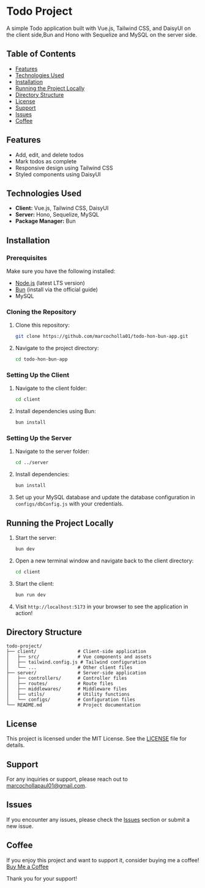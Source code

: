 # Todo Project 

A simple Todo application built with Vue.js, Tailwind CSS, and DaisyUI on the client side,Bun and Hono with Sequelize and MySQL on the server side.

## Table of Contents

- [Features](#features)
- [Technologies Used](#technologies-used)
- [Installation](#installation)
- [Running the Project Locally](#running-the-project-locally)
- [Directory Structure](#directory-structure)
- [License](#license)
- [Support](#support)
- [Issues](#issues)
- [Coffee](#coffee)

## Features

- Add, edit, and delete todos
- Mark todos as complete
- Responsive design using Tailwind CSS
- Styled components using DaisyUI

## Technologies Used

- **Client:** Vue.js, Tailwind CSS, DaisyUI
- **Server:** Hono, Sequelize, MySQL
- **Package Manager:** Bun

## Installation

### Prerequisites

Make sure you have the following installed:

- [Node.js](https://nodejs.org/) (latest LTS version)
- [Bun](https://bun.sh/) (install via the official guide)
- MySQL

### Cloning the Repository

1. Clone this repository:

   ```bash
   git clone https://github.com/marcocholla01/todo-hon-bun-app.git
   ```

2. Navigate to the project directory:

   ```bash
   cd todo-hon-bun-app
   ```

### Setting Up the Client

1. Navigate to the client folder:

   ```bash
   cd client
   ```

2. Install dependencies using Bun:

   ```bash
   bun install
   ```

### Setting Up the Server

1. Navigate to the server folder:

   ```bash
   cd ../server
   ```

2. Install dependencies:

   ```bash
   bun install
   ```

3. Set up your MySQL database and update the database configuration in `configs/dbConfig.js` with your credentials.

## Running the Project Locally

1. Start the server:

   ```bash
   bun dev
   ```

2. Open a new terminal window and navigate back to the client directory:

   ```bash
   cd client
   ```

3. Start the client:

   ```bash
   bun run dev
   ```

4. Visit `http://localhost:5173` in your browser to see the application in action!

## Directory Structure

```
todo-project/
├── client/               # Client-side application
│   ├── src/              # Vue components and assets
│   ├── tailwind.config.js # Tailwind configuration
│   └── ...               # Other client files
├── server/               # Server-side application
│   ├── controllers/      # Controller files
│   ├── routes/           # Route files
│   ├── middlewares/      # Middleware files
│   ├── utils/            # Utility functions
│   └── configs/          # Configuration files
└── README.md             # Project documentation
```

## License

This project is licensed under the MIT License. See the [LICENSE](LICENSE) file for details.

## Support

For any inquiries or support, please reach out to [marcochollapaul01@gmail.com](mailto:marcochollapaul01@gmail.com).

## Issues

If you encounter any issues, please check the [Issues](https://github.com/marcocholla01/todo-hon-bun-app/issues) section or submit a new issue.

## Coffee

If you enjoy this project and want to support it, consider buying me a coffee! [Buy Me a Coffee](https://www.buymeacoffee.com/marcocholla01)

Thank you for your support!
```
